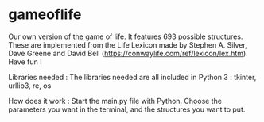 # gameoflife
Our own version of the game of life. It features 693 possible structures. These are implemented from the Life Lexicon made by Stephen A. Silver, Dave Greene and David Bell (https://conwaylife.com/ref/lexicon/lex.htm). Have fun !

Libraries needed :
The libraries needed are all included in Python 3 :
tkinter, urllib3, re, os

How does it work :
Start the main.py file with Python.
Choose the parameters you want in the terminal, and the structures you want to put.

